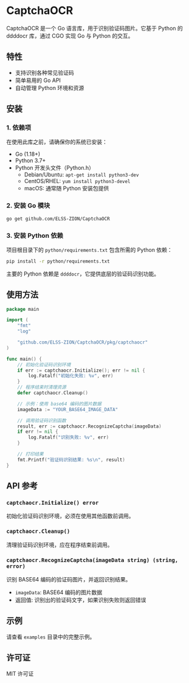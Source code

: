 # CaptchaOCR

CaptchaOCR 是一个 Go 语言库，用于识别验证码图片。它基于 Python 的 ddddocr 库，通过 CGO 实现 Go 与 Python 的交互。

## 特性

- 支持识别各种常见验证码
- 简单易用的 Go API
- 自动管理 Python 环境和资源

## 安装

### 1. 依赖项

在使用此库之前，请确保你的系统已安装：

- Go (1.18+)
- Python 3.7+
- Python 开发头文件（Python.h）
  - Debian/Ubuntu: `apt-get install python3-dev`
  - CentOS/RHEL: `yum install python3-devel`
  - macOS: 通常随 Python 安装包提供

### 2. 安装 Go 模块

```bash
go get github.com/ELSS-ZION/CaptchaOCR
```

### 3. 安装 Python 依赖

项目根目录下的 `python/requirements.txt` 包含所需的 Python 依赖：

```bash
pip install -r python/requirements.txt
```

主要的 Python 依赖是 `ddddocr`，它提供底层的验证码识别功能。

## 使用方法

```go
package main

import (
	"fmt"
	"log"

	"github.com/ELSS-ZION/CaptchaOCR/pkg/captchaocr"
)

func main() {
	// 初始化验证码识别环境
	if err := captchaocr.Initialize(); err != nil {
		log.Fatalf("初始化失败: %v", err)
	}
	// 程序结束时清理资源
	defer captchaocr.Cleanup()

	// 示例：使用 base64 编码的图片数据
	imageData := "YOUR_BASE64_IMAGE_DATA"

	// 调用验证码识别函数
	result, err := captchaocr.RecognizeCaptcha(imageData)
	if err != nil {
		log.Fatalf("识别失败: %v", err)
	}

	// 打印结果
	fmt.Printf("验证码识别结果: %s\n", result)
}
```

## API 参考

### `captchaocr.Initialize() error`

初始化验证码识别环境，必须在使用其他函数前调用。

### `captchaocr.Cleanup()`

清理验证码识别环境，应在程序结束前调用。

### `captchaocr.RecognizeCaptcha(imageData string) (string, error)`

识别 BASE64 编码的验证码图片，并返回识别结果。

- `imageData`: BASE64 编码的图片数据
- 返回值: 识别出的验证码文字，如果识别失败则返回错误

## 示例

请查看 `examples` 目录中的完整示例。

## 许可证

MIT 许可证 
